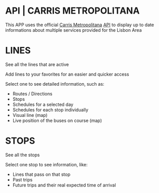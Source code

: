 # API | CARRIS METROPOLITANA
This APP uses the official [Carris Metropolitana](https://www.carrismetropolitana.pt) [API](https://github.com/carrismetropolitana/api) to display up to date informations about multiple services provided for the Lisbon Area

# LINES
See all the lines that are active

Add lines to your favorites for an easier and quicker access

Select one to see detailed information, such as:
- Routes / Directions
- Stops
- Schedules for a selected day
- Schedules for each stop individually
- Visual line (map)
- Live position of the buses on course (map)

# STOPS
See all the stops

Select one stop to see information, like:
- Lines that pass on that stop
- Past trips
- Future trips and their real expected time of arrival
